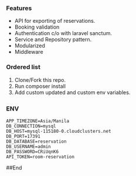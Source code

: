 ### Features

- API for exporting of reservations.
- Booking validation
- Authentication c/o with laravel sanctum.
- Service and Repository pattern.
- Modularized
- Middleware

### Ordered list
                
1. Clone/Fork this repo.
2. Run composer install
3. Add custom updated and custom env variables.
                

### ENV　

```
APP_TIMEZONE=Asia/Manila
DB_CONNECTION=mysql
DB_HOST=mysql-115180-0.cloudclusters.net
DB_PORT=17391
DB_DATABASE=reservation
DB_USERNAME=admin
DB_PASSWORD=CRiUqnK6
API_TOKEN=room-reservation
```

##End
